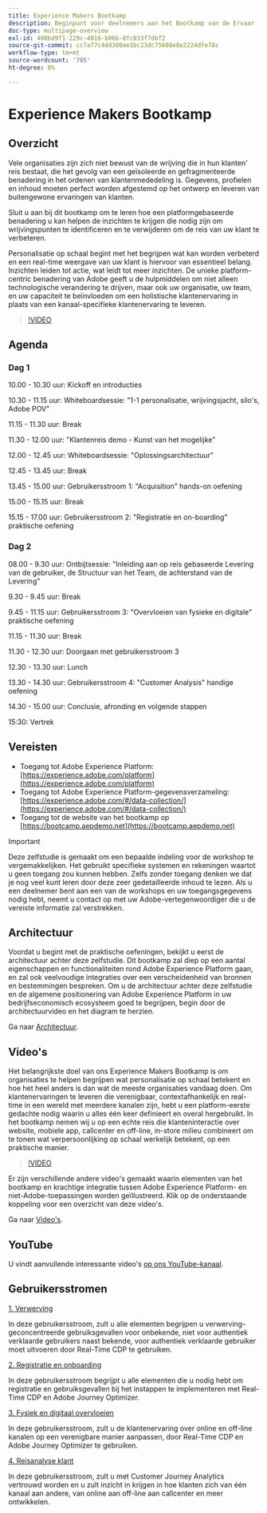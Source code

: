```yaml
---
title: Experience Makers Bootkamp
description: Beginpunt voor deelnemers aan het Bootkamp van de Ervaar
doc-type: multipage-overview
exl-id: 400bd9f1-229c-4016-b06b-8fc033f7dbf2
source-git-commit: cc7a77c4dd380ae1bc23dc75608e8e2224dfe78c
workflow-type: tm+mt
source-wordcount: '705'
ht-degree: 0%

---
```


# Experience Makers Bootkamp

## Overzicht

Vele organisaties zijn zich niet bewust van de wrijving die in hun klanten&#39; reis bestaat, die het gevolg van een geïsoleerde en gefragmenteerde benadering in het ordenen van klantenmededeling is. Gegevens, profielen en inhoud moeten perfect worden afgestemd op het ontwerp en leveren van buitengewone ervaringen van klanten.

Sluit u aan bij dit bootkamp om te leren hoe een platformgebaseerde benadering u kan helpen de inzichten te krijgen die nodig zijn om wrijvingspunten te identificeren en te verwijderen om de reis van uw klant te verbeteren.

Personalisatie op schaal begint met het begrijpen wat kan worden verbeterd en een real-time weergave van uw klant is hiervoor van essentieel belang. Inzichten leiden tot actie, wat leidt tot meer inzichten. De unieke platform-centric benadering van Adobe geeft u de hulpmiddelen om niet alleen technologische verandering te drijven, maar ook uw organisatie, uw team, en uw capaciteit te beïnvloeden om een holistische klantenervaring in plaats van een kanaal-specifieke klantenervaring te leveren.

>[!VIDEO](https://video.tv.adobe.com/v/344962?quality=12&enable=on)

## Agenda

### Dag 1

10.00 - 10.30 uur: Kickoff en introducties

10.30 - 11.15 uur: Whiteboardsessie: &quot;1-1 personalisatie, wrijvingsjacht, silo&#39;s, Adobe POV&quot;

11.15 - 11.30 uur: Break

11.30 - 12.00 uur: &quot;Klantenreis demo - Kunst van het mogelijke&quot;

12.00 - 12.45 uur: Whiteboardsessie: &quot;Oplossingsarchitectuur&quot;

12.45 - 13.45 uur: Break

13.45 - 15.00 uur: Gebruikersstroom 1: &quot;Acquisition&quot; hands-on oefening

15.00 - 15.15 uur: Break

15.15 - 17.00 uur: Gebruikersstroom 2: &quot;Registratie en on-boarding&quot; praktische oefening

### Dag 2

08.00 - 9.30 uur: Ontbijtsessie: &quot;Inleiding aan op reis gebaseerde Levering van de gebruiker, de Structuur van het Team, de achterstand van de Levering&quot;

9.30 - 9.45 uur: Break

9.45 - 11.15 uur: Gebruikersstroom 3: &quot;Overvloeien van fysieke en digitale&quot; praktische oefening

11.15 - 11.30 uur: Break

11.30 - 12.30 uur: Doorgaan met gebruikersstroom 3

12.30 - 13.30 uur: Lunch

13.30 - 14.30 uur: Gebruikersstroom 4: &quot;Customer Analysis&quot; handige oefening

14.30 - 15.00 uur: Conclusie, afronding en volgende stappen

15:30: Vertrek

## Vereisten

- Toegang tot Adobe Experience Platform: [https://experience.adobe.com/platform](https://experience.adobe.com/platform)
- Toegang tot Adobe Experience Platform-gegevensverzameling: [https://experience.adobe.com/#/data-collection/](https://experience.adobe.com/#/data-collection/)
- Toegang tot de website van het bootkamp op [https://bootcamp.aepdemo.net](https://bootcamp.aepdemo.net)

>[!IMPORTANT]
>
>Deze zelfstudie is gemaakt om een bepaalde indeling voor de workshop te vergemakkelijken. Het gebruikt specifieke systemen en rekeningen waartot u geen toegang zou kunnen hebben. Zelfs zonder toegang denken we dat je nog veel kunt leren door deze zeer gedetailleerde inhoud te lezen. Als u een deelnemer bent aan een van de workshops en uw toegangsgegevens nodig hebt, neemt u contact op met uw Adobe-vertegenwoordiger die u de vereiste informatie zal verstrekken.

## Architectuur

Voordat u begint met de praktische oefeningen, bekijkt u eerst de architectuur achter deze zelfstudie. Dit bootkamp zal diep op een aantal eigenschappen en functionaliteiten rond Adobe Experience Platform gaan, en zal ook veelvoudige integraties over een verscheidenheid van bronnen en bestemmingen bespreken. Om u de architectuur achter deze zelfstudie en de algemene positionering van Adobe Experience Platform in uw bedrijfseconomisch ecosysteem goed te begrijpen, begin door de architectuurvideo en het diagram te herzien.

Ga naar [Architectuur](https://experienceleague.adobe.com/docs/platform-learn/comprehensive-technical-tutorial-v22/architecture.html?lang=en).

## Video&#39;s

Het belangrijkste doel van ons Experience Makers Bootkamp is om organisaties te helpen begrijpen wat personalisatie op schaal betekent en hoe het heel anders is dan wat de meeste organisaties vandaag doen. Om klantenervaringen te leveren die verenigbaar, contextafhankelijk en real-time in een wereld met meerdere kanalen zijn, hebt u een platform-eerste gedachte nodig waarin u alles één keer definieert en overal hergebruikt. In het bootkamp nemen wij u op een echte reis die klanteninteractie over website, mobiele app, callcenter en off-line, in-store milieu combineert om te tonen wat verpersoonlijking op schaal werkelijk betekent, op een praktische manier.

>[!VIDEO](https://video.tv.adobe.com/v/345446?quality=12&enable=on)

Er zijn verschillende andere video&#39;s gemaakt waarin elementen van het bootkamp en krachtige integratie tussen Adobe Experience Platform- en niet-Adobe-toepassingen worden geïllustreerd. Klik op de onderstaande koppeling voor een overzicht van deze video&#39;s.

Ga naar [Video&#39;s](https://experienceleague.adobe.com/docs/platform-learn/comprehensive-technical-tutorial-v22/videos.html?lang=en).

## YouTube

U vindt aanvullende interessante video&#39;s [op ons YouTube-kanaal](https://www.youtube.com/channel/UCUKG2dkZ9pYuZUPebQ21jUw).

## Gebruikersstromen

[1. Verwerving](./uc/uc1/uc1.md)

In deze gebruikersstroom, zult u alle elementen begrijpen u verwerving-geconcentreerde gebruiksgevallen voor onbekende, niet voor authentiek verklaarde gebruikers naast bekende, voor authentiek verklaarde gebruiker moet uitvoeren door Real-Time CDP te gebruiken.

[2. Registratie en onboarding](./uc/uc2/uc2.md)

In deze gebruikersstroom begrijpt u alle elementen die u nodig hebt om registratie en gebruiksgevallen bij het instappen te implementeren met Real-Time CDP en Adobe Journey Optimizer.

[3. Fysiek en digitaal overvloeien](./uc/uc3/uc3.md)

In deze gebruikersstroom, zult u de klantenervaring over online en off-line kanalen op een verenigbare manier aanpassen, door Real-Time CDP en Adobe Journey Optimizer te gebruiken.

[4. Reisanalyse klant](./uc/uc4/uc4.md)

In deze gebruikersstroom, zult u met Customer Journey Analytics vertrouwd worden en u zult inzicht in krijgen in hoe klanten zich van één kanaal aan andere, van online aan off-line aan callcenter en meer ontwikkelen.
